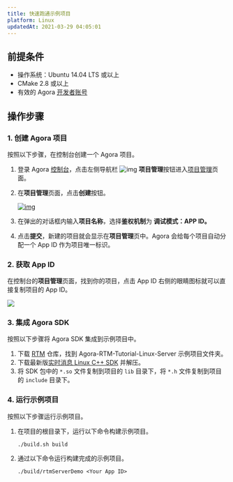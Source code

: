 ```yaml
---
title: 快速跑通示例项目
platform: Linux
updatedAt: 2021-03-29 04:05:01
---
```

## 前提条件

- 操作系统：Ubuntu 14.04 LTS 或以上
- CMake 2.8 或以上
- 有效的 Agora [开发者账号](https://docs.agora.io/cn/AgoraPlatform/sign_in_and_sign_up)

## 操作步骤

### 1. 创建 Agora 项目

按照以下步骤，在控制台创建一个 Agora 项目。

1. 登录 Agora [控制台](https://console.agora.io/)，点击左侧导航栏 ![img](https://web-cdn.agora.io/docs-files/1594283671161) **项目管理**按钮进入[项目管理](https://dashboard.agora.io/projects)页面。

2. 在**项目管理**页面，点击**创建**按钮。

   [![img](https://web-cdn.agora.io/docs-files/1594287028966)](https://dashboard.agora.io/projects)

3. 在弹出的对话框内输入**项目名称**，选择**鉴权机制**为 **调试模式：APP ID。**

4. 点击**提交**，新建的项目就会显示在**项目管理**页中。Agora 会给每个项目自动分配一个 App ID 作为项目唯一标识。

### 2. 获取 App ID

在控制台的**项目管理**页面，找到你的项目，点击 App ID 右侧的眼睛图标就可以直接复制项目的 App ID。

![](https://web-cdn.agora.io/docs-files/1612338943161)

### 3. 集成 Agora SDK

按照以下步骤将 Agora SDK 集成到示例项目中。

1. 下载 [RTM](https://github.com/AgoraIO/RTM) 仓库，找到 Agora-RTM-Tutorial-Linux-Server 示例项目文件夹。
2. 下载最新版[实时消息 Linux C++ SDK](https://docs.agora.io/cn/Real-time-Messaging/downloads?platform=Linux) 并解压。
3. 将 SDK 包中的 `*.so` 文件复制到项目的 `lib` 目录下，将 `*.h` 文件复制到项目的 `include` 目录下。

### 4. 运行示例项目

按照以下步骤运行示例项目。

1. 在项目的根目录下，运行以下命令构建示例项目。

   ```shell
   ./build.sh build
   ```

2. 通过以下命令运行构建完成的示例项目。

   ```shell
   ./build/rtmServerDemo <Your App ID>
   ```